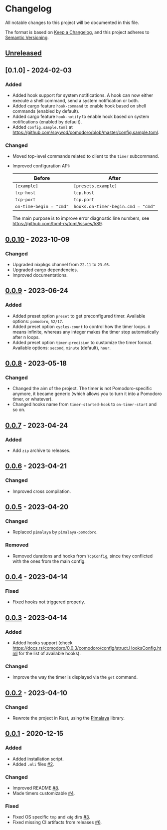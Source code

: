 # Changelog

All notable changes to this project will be documented in this file.

The format is based on [Keep a Changelog](https://keepachangelog.com/en/1.0.0/),
and this project adheres to [Semantic Versioning](https://semver.org/spec/v2.0.0.html).

## [Unreleased]

## [0.1.0] - 2024-02-03

### Added

- Added hook support for system notifications. A hook can now either execute a shell command, send a system notification or both.
- Added cargo feature `hook-command` to enable hook based on shell commands (enabled by default).
- Added cargo feature `hook-notify` to enable hook based on system notifications (enabled by default).
- Added `config.sample.toml` at <https://github.com/soywod/comodoro/blob/master/config.sample.toml>.

### Changed

- Moved top-level commands related to client to the `timer` subcommand.
- Improved configuration API:

  | Before                  | After                              |
  |-------------------------|------------------------------------|
  | `[example]`             | `[presets.example]`                |
  | `tcp-host`              | `tcp.host`                         |
  | `tcp-port`              | `tcp.port`                         |
  | `on-time-begin = "cmd"` | `hooks.on-timer-begin.cmd = "cmd"` |

  The main purpose is to improve error diagnostic line numbers, see <https://github.com/toml-rs/toml/issues/589>.

## [0.0.10] - 2023-10-09

### Changed

- Upgraded nixpkgs channel from `22.11` to `23.05`.
- Upgraded cargo dependencies.
- Improved documentations.

## [0.0.9] - 2023-06-24

### Added

- Added preset option `preset` to get preconfigured timer. Available options: `pomodoro`, `52/17`.
- Added preset option `cycles-count` to control how the timer loops. `0` means infinite, whereas any integer makes the timer stop automatically after n loops.
- Added preset option `timer-precision` to customize the timer format. Available options: `second`, `minute` (default), `hour`.

## [0.0.8] - 2023-05-18

### Changed

- Changed the aim of the project. The timer is not Pomodoro-specific anymore, it became generic (which allows you to turn it into a Pomodoro timer, or whatever).
- Changed hooks name from `timer-started-hook` to `on-timer-start` and so on.

## [0.0.7] - 2023-04-24

### Added

- Add `zip` archive to releases.

## [0.0.6] - 2023-04-21

### Changed

- Improved cross compilation.

## [0.0.5] - 2023-04-20

### Changed

- Replaced `pimalaya` by `pimalaya-pomodoro`.

### Removed

- Removed durations and hooks from `TcpConfig`, since they conflicted with the ones from the main config.

## [0.0.4] - 2023-04-14

### Fixed

- Fixed hooks not triggered properly.

## [0.0.3] - 2023-04-14

### Added

- Added hooks support (check https://docs.rs/comodoro/0.0.3/comodoro/config/struct.HooksConfig.html for the list of available hooks).

### Changed

- Improve the way the timer is displayed via the `get` command.

## [0.0.2] - 2023-04-10

### Changed

- Rewrote the project in Rust, using the [Pimalaya](https://git.sr.ht/~soywod/pimalaya) library.

## [0.0.1] - 2020-12-15

### Added

- Added installation script.
- Added `.mli` files [#2].

### Changed

- Improved README [#8].
- Made timers customizable [#4].

### Fixed

- Fixed OS specific `tmp` and `xdg` dirs [#3].
- Fixed missing CI artifacts from releases [#6].

[Unreleased]: https://github.com/soywod/comodoro/compare/v0.0.10...master
[0.0.10]: https://github.com/soywod/comodoro/compare/v0.0.9...v0.0.10
[0.0.9]: https://github.com/soywod/comodoro/compare/v0.0.8...v0.0.9
[0.0.8]: https://github.com/soywod/comodoro/compare/v0.0.7...v0.0.8
[0.0.7]: https://github.com/soywod/comodoro/compare/v0.0.6...v0.0.7
[0.0.6]: https://github.com/soywod/comodoro/compare/v0.0.5...v0.0.6
[0.0.5]: https://github.com/soywod/comodoro/compare/v0.0.4...v0.0.5
[0.0.4]: https://github.com/soywod/comodoro/compare/v0.0.3...v0.0.4
[0.0.3]: https://github.com/soywod/comodoro/compare/v0.0.2...v0.0.3
[0.0.2]: https://github.com/soywod/comodoro/compare/v0.0.1...v0.0.2
[0.0.1]: https://github.com/soywod/comodoro/releases/tag/v0.0.1

[#2]: https://github.com/soywod/comodoro/issues/2
[#3]: https://github.com/soywod/comodoro/issues/3
[#4]: https://github.com/soywod/comodoro/issues/4
[#6]: https://github.com/soywod/comodoro/issues/6
[#8]: https://github.com/soywod/comodoro/issues/8
